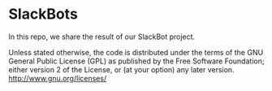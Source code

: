 # SlackBots

In this repo, we share the result of our SlackBot project. 

Unless stated otherwise, the code is distributed under the terms of the GNU General Public License (GPL) as published by the Free Software Foundation; either version 2 of  the License, or (at your option) any later version. http://www.gnu.org/licenses/

